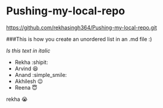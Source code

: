 # Pushing-my-local-repo

https://github.com/rekhasingh364/Pushing-my-local-repo.git

###This is how you create an unordered list in an .md file :)

 *Is this text in italic*
* Rekha :shipit:
* Arvind :laughing:
* Anand :simple_smile:
* Akhilesh :wink:
* Reena :innocent:

rekha :sob: 

